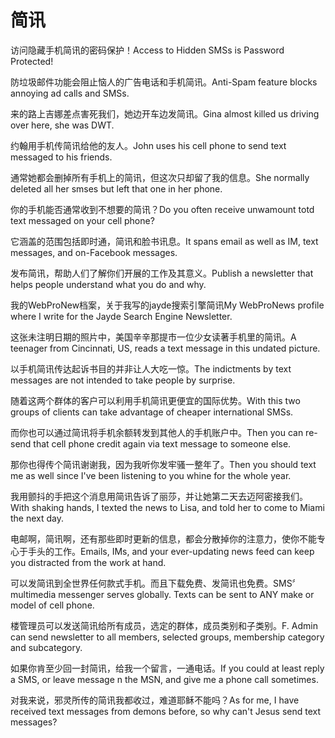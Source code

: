 # 简讯

<p><span class="chinese">访问隐藏手机简讯的密码保护！</span><span class="english">Access to Hidden SMSs is Password Protected!</span></p>

<p><span class="chinese">防垃圾邮件功能会阻止恼人的广告电话和手机简讯。</span><span class="english">Anti-Spam feature blocks annoying ad calls and SMSs.</span></p>

<p><span class="chinese">来的路上吉娜差点害死我们，她边开车边发简讯。</span><span class="english">Gina almost killed us driving over here, she was DWT.</span></p>

<p><span class="chinese">约翰用手机传简讯给他的友人。</span><span class="english">John uses his cell phone to send text messaged to his friends.</span></p>

<p><span class="chinese">通常她都会删掉所有手机上的简讯，但这次只却留了我的信息。</span><span class="english">She normally deleted all her smses but left that one in her phone.</span></p>

<p><span class="chinese">你的手机能否通常收到不想要的简讯？</span><span class="english">Do you often receive unwamount totd text messaged on your cell phone?</span></p>

<p><span class="chinese">它涵盖的范围包括即时通，简讯和脸书讯息。</span><span class="english">It spans email as well as IM, text messages, and on-Facebook messages.</span></p>

<p><span class="chinese">发布简讯，帮助人们了解你们开展的工作及其意义。</span><span class="english">Publish a newsletter that helps people understand what you do and why.</span></p>

<p><span class="chinese">我的WebProNew档案，关于我写的jayde搜索引擎简讯</span><span class="english">My WebProNews profile where I write for the Jayde Search Engine Newsletter.</span></p>

<p><span class="chinese">这张未注明日期的照片中，美国辛辛那提市一位少女读著手机里的简讯。</span><span class="english">A teenager from Cincinnati, US, reads a text message in this undated picture.</span></p>

<p><span class="chinese">以手机简讯传达起诉书目的并非让人大吃一惊。</span><span class="english">The indictments by text messages are not intended to take people by surprise.</span></p>

<p><span class="chinese">随着这两个群体的客户可以利用手机简讯更便宜的国际优势。</span><span class="english">With this two groups of clients can take advantage of cheaper international SMSs.</span></p>

<p><span class="chinese">而你也可以通过简讯将手机余额转发到其他人的手机账户中。</span><span class="english">Then you can re-send that cell phone credit again via text message to someone else.</span></p>

<p><span class="chinese">那你也得传个简讯谢谢我，因为我听你发牢骚一整年了。</span><span class="english">Then you should text me as well since I've been listening to you whine for the whole year.</span></p>

<p><span class="chinese">我用颤抖的手把这个消息用简讯告诉了丽莎，并让她第二天去迈阿密接我们。</span><span class="english">With shaking hands, I texted the news to Lisa, and told her to come to Miami the next day.</span></p>

<p><span class="chinese">电邮啊，简讯啊，还有那些即时更新的信息，都会分散掉你的注意力，使你不能专心于手头的工作。</span><span class="english">Emails, IMs, and your ever-updating news feed can keep you distracted from the work at hand.</span></p>

<p><span class="chinese">可以发简讯到全世界任何款式手机。而且下载免费、发简讯也免费。</span><span class="english">SMS〞multimedia messenger serves globally. Texts can be sent to ANY make or model of cell phone.</span></p>

<p><span class="chinese">楼管理员可以发送简讯给所有成员，选定的群体，成员类别和子类别。</span><span class="english">F. Admin can send newsletter to all members, selected groups, membership category and subcategory.</span></p>

<p><span class="chinese">如果你肯至少回一封简讯，给我一个留言，一通电话。</span><span class="english">If you could at least reply a SMS, or leave message n the MSN, and give me a phone call sometimes.</span></p>

<p><span class="chinese">对我来说，邪灵所传的简讯我都收过，难道耶稣不能吗？</span><span class="english">As for me, I have received text messages from demons before, so why can't Jesus send text messages?</span></p>

